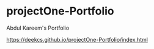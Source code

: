 # projectOne-Portfolio
Abdul Kareem's Portfolio

https://deekcs.github.io/projectOne-Portfolio/index.html
